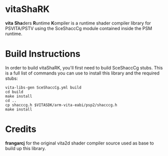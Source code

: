 # vitaShaRK
**vita** **Sha**ders **R**untime **K**ompiler is a runtime shader compiler library for PSVITA/PSTV using the SceShaccCg module contained inside the PSM runtime.

# Build Instructions
In order to build vitaShaRK, you'll first need to build SceShaccCg stubs. This is a full list of commands you can use to install this library and the required stubs:
```
vita-libs-gen SceShaccCg.yml build
cd build
make install
cd ..
cp shacccg.h $VITASDK/arm-vita-eabi/psp2/shacccg.h
make install
```


# Credits

**frangarcj** for the original vita2d shader compiler source used as base to build up this library.
